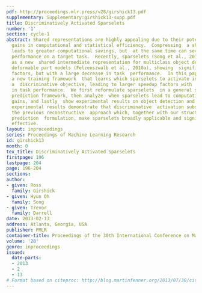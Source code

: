 ```yaml
---
pdf: http://proceedings.mlr.press/v28/girshick13.pdf
supplementary: Supplementary:girshick13-supp.pdf
title: Discriminatively Activated Sparselets
number: '1'
section: cycle-1
abstract: Shared representations are highly appealing due to their potential  for
  gains in computational and statistical efficiency.  Compressing  a shared representation
  leads to greater computational savings, but  at the same time can severely decrease
  performance on a target task.  Recently, sparselets (Song et al., 2012) were introduced
  as a new  shared intermediate representation for multiclass object detection  with
  deformable part models (Felzenszwalb et al., 2010a), showing  significant speedup
  factors, but with a large decrease in task  performance.  In this paper we describe
  a new training framework  that learns which sparselets to activate in order to optimize
  a  discriminative objective, leading to larger speedup factors with  no decrease
  in task performance.  We first reformulate sparselets  in a general structured output
  prediction framework, then analyze  when sparselets lead to computational efficiency
  gains, and lastly  show experimental results on object detection and image classification  tasks.  Our
  experimental results demonstrate that discriminative  activation substantially outperforms
  the previous reconstructive  approach which, together with our structured output
  prediction  formulation, make sparselets broadly applicable and significantly  more
  effective.
layout: inproceedings
series: Proceedings of Machine Learning Research
id: girshick13
month: 0
tex_title: Discriminatively Activated Sparselets
firstpage: 196
lastpage: 204
page: 196-204
sections: 
author:
- given: Ross
  family: Girshick
- given: Hyun Oh
  family: Song
- given: Trevor
  family: Darrell
date: 2013-02-13
address: Atlanta, Georgia, USA
publisher: PMLR
container-title: Proceedings of the 30th International Conference on Machine Learning
volume: '28'
genre: inproceedings
issued:
  date-parts:
  - 2013
  - 2
  - 13
# Format based on citeproc: http://blog.martinfenner.org/2013/07/30/citeproc-yaml-for-bibliographies/
---
```


